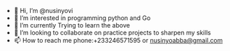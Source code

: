 - 👋 Hi, I’m @nusinyovi
- 👀 I’m interested in programming python and Go
- 🌱 I’m currently Trying to learn the above
- 💞️ I’m looking to collaborate on practice projects to sharpen my skills
- 📫 How to reach me  phone:+233246571595 or nusinyoabba@gmail.com

<!---
nusinyovi/nusinyovi is a ✨ special ✨ repository because its `README.md` (this file) appears on your GitHub profile.
You can click the Preview link to take a look at your changes.
--->
